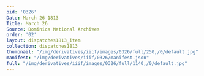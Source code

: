 ```yaml
---
pid: '0326'
Date: March 26 1813
Title: March 26
Source: Dominica National Archives
order: '02'
layout: dispatches1813_item
collection: dispatches1813
thumbnail: "/img/derivatives/iiif/images/0326/full/250,/0/default.jpg"
manifest: "/img/derivatives/iiif/0326/manifest.json"
full: "/img/derivatives/iiif/images/0326/full/1140,/0/default.jpg"
---
```

